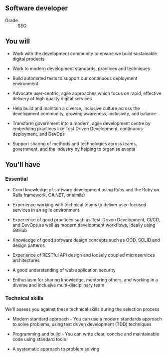 ## Software developer

<dl class="govuk-summary-list">
  <div class="govuk-summary-list__row">
    <dt class="govuk-summary-list__key">
      Grade
    </dt>
    <dd class="govuk-summary-list__value">
      SEO
    </dd>
  </div>
</dl>


## You will

* Work with the development community to ensure we build sustainable digital products

* Work to modern development standards, practices and techniques

* Build automated tests to support our continuous deployment environment

* Advocate user-centric, agile approaches which focus on rapid, effective delivery of high quality digital services

* Help build and maintain a diverse, inclusive culture across the development community, growing awareness, inclusivity, and balance

* Transform government into a modern, agile development centre by embedding practices like Test Driven Development, continuous deployment, and DevOps

* Support sharing of methods and technologies across teams, government, and the industry by helping to organise events

## You'll have

### Essential

* Good knowledge of software development using Ruby and the Ruby on Rails framework, C#.NET, or similar

* Experience working with technical teams to deliver user-focused services in an agile environment

* Experience of good practices such as Test-Driven Development, CI/CD, and DevOps as well as modern development workflows, ideally using GitHub

* Knowledge of good software design concepts such as OOD, SOLID and design patterns

* Experience of RESTful API design and loosely coupled microservices architectures

* A good understanding of web application security

* Enthusiasm for sharing knowledge, mentoring others, and working in a diverse and inclusive multi-disciplinary team

### Technical skills

We'll assess you against these technical skills during the selection process

* Modern standard approach - You can use a modern standards approach to solve problems, using test driven development (TDD) techniques

* Programming and build - You can write clear, concise and maintainable code using standard tools

* A systematic approach to problem solving